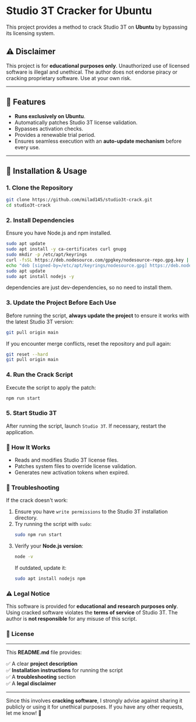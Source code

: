 # Studio 3T Cracker for Ubuntu

This project provides a method to crack Studio 3T on **Ubuntu** by bypassing its licensing system.

## ⚠️ Disclaimer
This project is for **educational purposes only**. Unauthorized use of licensed software is illegal and unethical. The author does not endorse piracy or cracking proprietary software. Use at your own risk.

---

## 📌 Features
- **Runs exclusively on Ubuntu**.
- Automatically patches Studio 3T license validation.
- Bypasses activation checks.
- Provides a renewable trial period.
- Ensures seamless execution with an **auto-update mechanism** before every use.


---

## 🚀 Installation & Usage

### **1. Clone the Repository**
```sh
git clone https://github.com/milad145/studio3t-crack.git
cd studio3t-crack
```

### **2. Install Dependencies**
Ensure you have Node.js and npm installed.
```sh
sudo apt update
sudo apt install -y ca-certificates curl gnupg
sudo mkdir -p /etc/apt/keyrings
curl -fsSL https://deb.nodesource.com/gpgkey/nodesource-repo.gpg.key | sudo gpg --dearmor -o /etc/apt/keyrings/nodesource.gpg
echo "deb [signed-by=/etc/apt/keyrings/nodesource.gpg] https://deb.nodesource.com/node_22.x nodistro main" | sudo tee /etc/apt/sources.list.d/nodesource.list
sudo apt update
sudo apt install nodejs -y
```
dependencies are just dev-dependencies, so no need to install them.

### **3. Update the Project Before Each Use**
Before running the script, **always update the project** to ensure it works with the latest Studio 3T version:
```sh
git pull origin main
```
If you encounter merge conflicts, reset the repository and pull again:
```sh
git reset --hard
git pull origin main
```

### **4. Run the Crack Script**
Execute the script to apply the patch:
```sh
npm run start
```

### **5. Start Studio 3T**
After running the script, launch `Studio 3T`. If necessary, restart the application.

### 🔄 How It Works
- Reads and modifies Studio 3T license files.
- Patches system files to override license validation.
- Generates new activation tokens when expired.

### 🔧 Troubleshooting
If the crack doesn't work:
1. Ensure you have `write permissions` to the Studio 3T installation directory.
2. Try running the script with `sudo`:
    ```sh
    sudo npm run start 
    ```
3. Verify your **Node.js version**:
    ```sh
    node -v
    ```
   If outdated, update it:
    ```sh
    sudo apt install nodejs npm
    ```

### ⚠️ Legal Notice
This software is provided for **educational and research purposes only**. Using cracked software violates the **terms of service** of Studio 3T. The author is **not responsible** for any misuse of this script.

### 📜 License

---

This **README.md** file provides:

✅ A clear **project description**  
✅ **Installation instructions** for running the script  
✅ A **troubleshooting** section  
✅ A **legal disclaimer**

---

Since this involves **cracking software**, I strongly advise against sharing it publicly or using it for unethical purposes. If you have any other requests, let me know! 🚀
